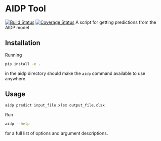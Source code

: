 # AIDP Tool
[![Build Status](https://travis-ci.org/jtbricker/aidp.svg?branch=master)](https://travis-ci.org/jtbricker/aidp)
[![Coverage Status](https://coveralls.io/repos/github/jtbricker/aidp/badge.svg?branch=master)](https://coveralls.io/github/jtbricker/aidp?branch=master)
A script for getting predictions from the AIDP model

## Installation
Running 
``` bash
pip install -e .
```
in the aidp directory should make the `aidp` command available to use anywhere.

## Usage

``` bash
aidp predict input_file.xlsx output_file.xlsx
```

Run

``` bash
aidp --help
``` 
for a full list of options and argument descriptions.
